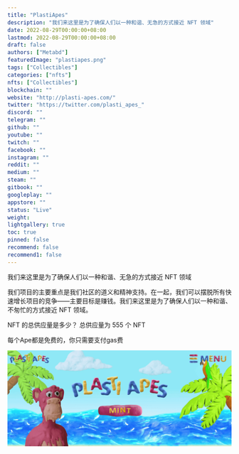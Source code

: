 ```yaml
---
title: "PlastiApes"
description: "我们来这里是为了确保人们以一种和谐、无急的方式接近 NFT 领域"
date: 2022-08-29T00:00:00+08:00
lastmod: 2022-08-29T00:00:00+08:00
draft: false
authors: ["Metabd"]
featuredImage: "plastiapes.png"
tags: ["Collectibles"]
categories: ["nfts"]
nfts: ["Collectibles"]
blockchain: ""
website: "http://plasti-apes.com/"
twitter: "https://twitter.com/plasti_apes_"
discord: ""
telegram: ""
github: ""
youtube: ""
twitch: ""
facebook: ""
instagram: ""
reddit: ""
medium: ""
steam: ""
gitbook: ""
googleplay: ""
appstore: ""
status: "Live"
weight: 
lightgallery: true
toc: true
pinned: false
recommend: false
recommend1: false
---
```

我们来这里是为了确保人们以一种和谐、无急的方式接近 NFT 领域

我们项目的主要重点是我们社区的道义和精神支持。在一起，我们可以摆脱所有快速增长项目的竞争——主要目标是赚钱。我们来这里是为了确保人们以一种和谐、不匆忙的方式接近 NFT 领域。

NFT 的总供应量是多少？
总供应量为 555 个 NFT

每个Ape都是免费的，你只需要支付gas费

![nft](3124113_new.png)